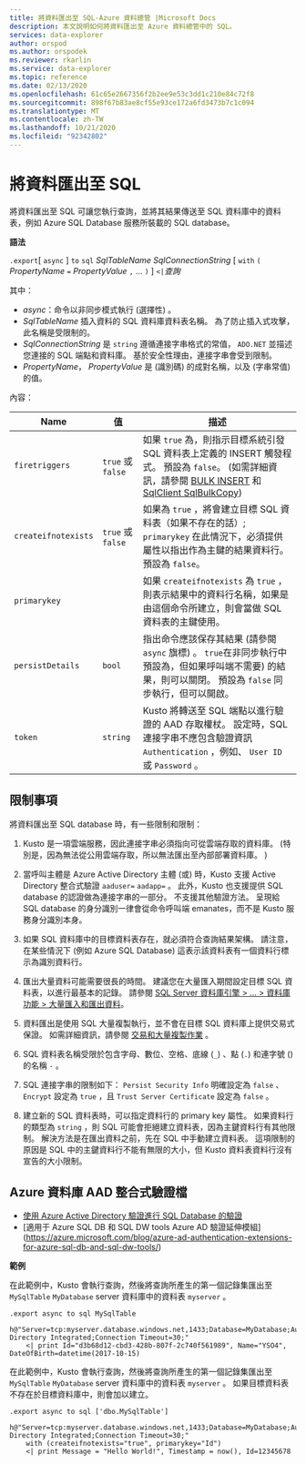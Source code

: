 ```yaml
---
title: 將資料匯出至 SQL-Azure 資料總管 |Microsoft Docs
description: 本文說明如何將資料匯出至 Azure 資料總管中的 SQL。
services: data-explorer
author: orspod
ms.author: orspodek
ms.reviewer: rkarlin
ms.service: data-explorer
ms.topic: reference
ms.date: 02/13/2020
ms.openlocfilehash: 61c65e2667356f2b2ee9e53c3dd1c210e84c72f8
ms.sourcegitcommit: 898f67b83ae8cf55e93ce172a6fd3473b7c1c094
ms.translationtype: MT
ms.contentlocale: zh-TW
ms.lasthandoff: 10/21/2020
ms.locfileid: "92342802"
---
```

# <a name="export-data-to-sql"></a>將資料匯出至 SQL

將資料匯出至 SQL 可讓您執行查詢，並將其結果傳送至 SQL 資料庫中的資料表，例如 Azure SQL Database 服務所裝載的 SQL database。

**語法**

`.export`[ `async` ] `to` `sql` *SqlTableName* *SqlConnectionString* [ `with` `(` *PropertyName* `=` *PropertyValue* `,` ... `)` ] `<|`*查詢*

其中：
* *async*：命令以非同步模式執行 (選擇性) 。
* *SqlTableName* 插入資料的 SQL 資料庫資料表名稱。
  為了防止插入式攻擊，此名稱是受限制的。
* *SqlConnectionString* 是 `string` 遵循連接字串格式的常值， `ADO.NET` 並描述您連接的 SQL 端點和資料庫。 基於安全性理由，連接字串會受到限制。
* *PropertyName*， *PropertyValue* 是 (識別碼) 的成對名稱，以及 (字串常值) 的值。

內容：

|Name               |值           |描述|
|-------------------|-----------------|-----------|
|`firetriggers`     |`true` 或 `false`|如果 `true` 為，則指示目標系統引發 SQL 資料表上定義的 INSERT 觸發程式。 預設為 `false`。  (如需詳細資訊，請參閱 [BULK INSERT](/sql/t-sql/statements/bulk-insert-transact-sql) 和 [SqlClient SqlBulkCopy](/dotnet/api/system.data.sqlclient.sqlbulkcopy)) |
|`createifnotexists`|`true` 或 `false`|如果為 `true` ，將會建立目標 SQL 資料表（如果不存在的話）; `primarykey` 在此情況下，必須提供屬性以指出作為主鍵的結果資料行。 預設為 `false`。|
|`primarykey`       |                 |如果 `createifnotexists` 為 `true` ，則表示結果中的資料行名稱，如果是由這個命令所建立，則會當做 SQL 資料表的主鍵使用。|
|`persistDetails`   |`bool`           |指出命令應該保存其結果 (請參閱 `async` 旗標) 。 `true`在非同步執行中預設為，但如果呼叫端不需要) 的結果，則可以關閉。 預設為 `false` 同步執行，但可以開啟。 |
|`token`            |`string`         |Kusto 將轉送至 SQL 端點以進行驗證的 AAD 存取權杖。 設定時，SQL 連接字串不應包含驗證資訊 `Authentication` ，例如、 `User ID` 或 `Password` 。|

## <a name="limitations-and-restrictions"></a>限制事項

將資料匯出至 SQL database 時，有一些限制和限制：

1. Kusto 是一項雲端服務，因此連接字串必須指向可從雲端存取的資料庫。  (特別是，因為無法從公用雲端存取，所以無法匯出至內部部署資料庫。 ) 

2. 當呼叫主體是 Azure Active Directory 主體 (或) 時，Kusto 支援 Active Directory 整合式驗證 `aaduser=` `aadapp=` 。
   此外，Kusto 也支援提供 SQL database 的認證做為連接字串的一部分。 不支援其他驗證方法。 呈現給 SQL database 的身分識別一律會從命令呼叫端 emanates，而不是 Kusto 服務身分識別本身。

3. 如果 SQL 資料庫中的目標資料表存在，就必須符合查詢結果架構。 請注意，在某些情況下 (例如 Azure SQL Database) 這表示該資料表有一個資料行標示為識別資料行。

4. 匯出大量資料可能需要很長的時間。 建議您在大量匯入期間設定目標 SQL 資料表，以進行最基本的記錄。
   請參閱 [SQL Server 資料庫引擎 > ... > 資料庫功能 > 大量匯入和匯出資料](/sql/relational-databases/import-export/prerequisites-for-minimal-logging-in-bulk-import)。

5. 資料匯出是使用 SQL 大量複製執行，並不會在目標 SQL 資料庫上提供交易式保證。 如需詳細資訊，請參閱 [交易和大量複製作業](/dotnet/framework/data/adonet/sql/transaction-and-bulk-copy-operations) 。

6. SQL 資料表名稱受限於包含字母、數位、空格、底線 (`_`) 、點 (`.`) 和連字號 () 的名稱 `-` 。

7. SQL 連接字串的限制如下： `Persist Security Info` 明確設定為 `false` 、 `Encrypt` 設定為 `true` ，且 `Trust Server Certificate` 設定為 `false` 。

8. 建立新的 SQL 資料表時，可以指定資料行的 primary key 屬性。 如果資料行的類型為 `string` ，則 SQL 可能會拒絕建立資料表，因為主鍵資料行有其他限制。 解決方法是在匯出資料之前，先在 SQL 中手動建立資料表。 這項限制的原因是 SQL 中的主鍵資料行不能有無限的大小，但 Kusto 資料表資料行沒有宣告的大小限制。

## <a name="azure-db-aad-integrated-authentication-documentation"></a>Azure 資料庫 AAD 整合式驗證檔

* [使用 Azure Active Directory 驗證進行 SQL Database 的驗證](/azure/sql-database/sql-database-aad-authentication)
* [適用于 Azure SQL DB 和 SQL DW tools Azure AD 驗證延伸模組] (https://azure.microsoft.com/blog/azure-ad-authentication-extensions-for-azure-sql-db-and-sql-dw-tools/)

**範例** 

在此範例中，Kusto 會執行查詢，然後將查詢所產生的第一個記錄集匯出至 `MySqlTable` `MyDatabase` server 資料庫中的資料表 `myserver` 。

```kusto 
.export async to sql MySqlTable
    h@"Server=tcp:myserver.database.windows.net,1433;Database=MyDatabase;Authentication=Active Directory Integrated;Connection Timeout=30;"
    <| print Id="d3b68d12-cbd3-428b-807f-2c740f561989", Name="YSO4", DateOfBirth=datetime(2017-10-15)
```

在此範例中，Kusto 會執行查詢，然後將查詢所產生的第一個記錄集匯出至 `MySqlTable` `MyDatabase` server 資料庫中的資料表 `myserver` 。
如果目標資料表不存在於目標資料庫中，則會加以建立。

```kusto 
.export async to sql ['dbo.MySqlTable']
    h@"Server=tcp:myserver.database.windows.net,1433;Database=MyDatabase;Authentication=Active Directory Integrated;Connection Timeout=30;"
    with (createifnotexists="true", primarykey="Id")
    <| print Message = "Hello World!", Timestamp = now(), Id=12345678
```